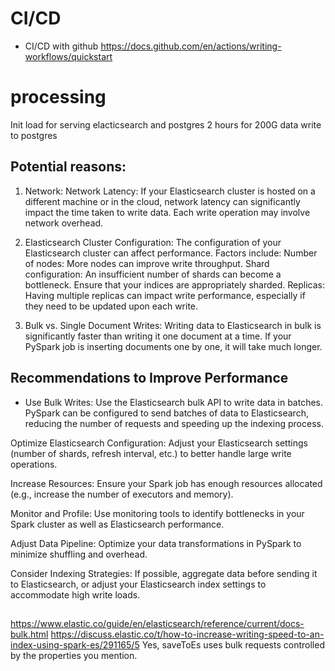 # CI/CD
- CI/CD with github 
https://docs.github.com/en/actions/writing-workflows/quickstart

# processing 
Init load for serving elacticsearch and postgres
2 hours for 200G data write to postgres

## Potential reasons:
1. Network:
   Network Latency: If your Elasticsearch cluster is hosted on a different machine or in the cloud, network latency can significantly impact the time taken to write data. Each write operation may involve network overhead.

2. Elasticsearch Cluster Configuration: 
   The configuration of your Elasticsearch cluster can affect performance. Factors include:
   Number of nodes: More nodes can improve write throughput.
   Shard configuration: An insufficient number of shards can become a bottleneck. Ensure that your indices are appropriately sharded.
   Replicas: Having multiple replicas can impact write performance, especially if they need to be updated upon each write.

3. Bulk vs. Single Document Writes: 
    Writing data to Elasticsearch in bulk is significantly faster than writing it one document at a time. If your PySpark job is inserting documents one by one, it will take much longer.

## Recommendations to Improve Performance

- Use Bulk Writes: Use the Elasticsearch bulk API to write data in batches. PySpark can be configured to send batches of data to Elasticsearch, reducing the number of requests and speeding up the indexing process.

Optimize Elasticsearch Configuration: Adjust your Elasticsearch settings (number of shards, refresh interval, etc.) to better handle large write operations.

Increase Resources: Ensure your Spark job has enough resources allocated (e.g., increase the number of executors and memory).

Monitor and Profile: Use monitoring tools to identify bottlenecks in your Spark cluster as well as Elasticsearch performance.

Adjust Data Pipeline: Optimize your data transformations in PySpark to minimize shuffling and overhead.

Consider Indexing Strategies: If possible, aggregate data before sending it to Elasticsearch, or adjust your Elasticsearch index settings to accommodate high write loads.


##
https://www.elastic.co/guide/en/elasticsearch/reference/current/docs-bulk.html
https://discuss.elastic.co/t/how-to-increase-writing-speed-to-an-index-using-spark-es/291165/5
Yes, saveToEs uses bulk requests controlled by the properties you mention.